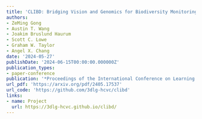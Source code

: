 ```yaml
---
title: 'CLIBD: Bridging Vision and Genomics for Biodiversity Monitoring at Scale'
authors:
- ZeMing Gong
- Austin T. Wang
- Joakim Bruslund Haurum
- Scott C. Lowe
- Graham W. Taylor
- Angel X. Chang
date: '2024-05-27'
publishDate: '2024-06-15T00:00:00.000000Z'
publication_types:
- paper-conference
publication: '*Proceedings of the International Conference on Learning Representations (ICLR 2025)*'
url_pdf: 'https://arxiv.org/pdf/2405.17537'
url_code: 'https://github.com/3dlg-hcvc/clibd'
links:
- name: Project
  url: https://3dlg-hcvc.github.io/clibd/
---
```

